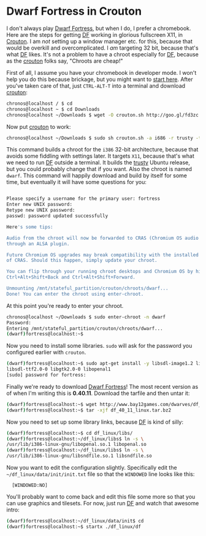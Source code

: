 Dwarf Fortress in Crouton
=========================

I don't always play [Dwarf Fortress][df], but when I do, I prefer a chromebook.
Here are the steps for getting [DF] working in glorious fullscreen X11, in
[Crouton][cr]. I am *not* setting up a window manager etc. for this, because
that would be overkill and overcomplicated. I *am* targeting 32 bit, because
that's what [DF] likes. It's not a problem to have a chroot especially for
[DF], because as the [crouton][cr] folks say, "Chroots are cheap!"

First of all, I assume you have your chromebook in developer mode. I won't help
you do this because brickage, but you might want to [start
here](//www.chromium.org/chromium-os/developer-information-for-chrome-os-devices).
After you've taken care of that, just `CTRL-ALT-T` into a terminal and download
[crouton][cr]:

```sh
chronos@localhost / $ cd
chronos@localhost ~ $ cd Downloads
chronos@localhost ~/Downloads $ wget -O crouton.sh http://goo.gl/fd3zc
```

Now put [crouton][cr] to work:

```sh
chronos@localhost ~/Downloads $ sudo sh crouton.sh -a i686 -r trusty -t x11 -n dwarf
```

This command builds a chroot for the `i386` 32-bit architecture, because that
avoids some fiddling with settings later. It targets `X11`, because that's what
we need to run [DF] outside a terminal. It builds the
[trusty](https://wiki.ubuntu.com/TrustyTahr) Ubuntu release, but you could
probably change that if you want. Also the chroot is named `dwarf`. This
command will happily download and build by itself for some time, but eventually
it will have some questions for you:

```sh

Please specify a username for the primary user: fortress
Enter new UNIX password: 
Retype new UNIX password: 
passwd: password updated successfully

Here's some tips:

Audio from the chroot will now be forwarded to CRAS (Chromium OS audio server),
through an ALSA plugin.

Future Chromium OS upgrades may break compatibility with the installed version
of CRAS. Should this happen, simply update your chroot.

You can flip through your running chroot desktops and Chromium OS by hitting
Ctrl+Alt+Shift+Back and Ctrl+Alt+Shift+Forward.

Unmounting /mnt/stateful_partition/crouton/chroots/dwarf...
Done! You can enter the chroot using enter-chroot.
```

At this point you're ready to enter your chroot.

```sh
chronos@localhost ~/Downloads $ sudo enter-chroot -n dwarf
Password: 
Entering /mnt/stateful_partition/crouton/chroots/dwarf...
(dwarf)fortress@localhost:~$ 
```

Now you need to install some libraries. `sudo` will ask for the password you
configured earlier with `crouton`. 

```sh
(dwarf)fortress@localhost:~$ sudo apt-get install -y libsdl-image1.2 libsdl-sound1.2 \
libsdl-ttf2.0-0 libgtk2.0-0 libopenal1
[sudo] password for fortress: 
```

Finally we're ready to download [Dwarf Fortress][df]! The most recent version
as of when I'm writing this is **0.40.11**. Download the tarfile and then untar it:

```sh
(dwarf)fortress@localhost:~$ wget http://www.bay12games.com/dwarves/df_40_11_linux.tar.bz2
(dwarf)fortress@localhost:~$ tar -xjf df_40_11_linux.tar.bz2
```

Now you need to set up some library links, because [DF] is kind of silly:

```sh
(dwarf)fortress@localhost:~$ cd df_linux/libs/
(dwarf)fortress@localhost:~/df_linux/libs$ ln -s \
/usr/lib/i386-linux-gnu/libopenal.so.1 libopenal.so
(dwarf)fortress@localhost:~/df_linux/libs$ ln -s \
/usr/lib/i386-linux-gnu/libsndfile.so.1 libsndfile.so
```

Now you want to edit the configuration slightly. Specifically edit the
`~/df_linux/data/init/init.txt` file so that the `WINDOWED` line looks like this:

```
  [WINDOWED:NO]
```

You'll probably want to come back and edit this file some more so that you can
use graphics and tilesets. For now, just run [DF] and watch that awesome intro:

```sh
(dwarf)fortress@localhost:~/df_linux/data/init$ cd
(dwarf)fortress@localhost:~$ startx ./df_linux/df
```

[df]: //www.bay12games.com/dwarves/ "Dwarf Fortress"
[cr]: //github.com/dnschneid/crouton "Crouton"
